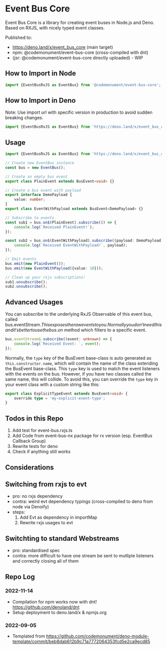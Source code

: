 # Event Bus Core

Event Bus Core is a library for creating event buses in Node.js and Deno. 
Based on RXJS, with nicely typed event classes.

Published to:

- https://deno.land/x/event_bus_core (main target)
- npm: @codemonument/event-bus-core (cross-compiled with dnt)
- (jsr: @codemonument/event-bus-core directly uploaded) - WIP

## How to Import in Node

```ts
import {EventBusRxJS as EventBus} from '@codemonument/event-bus-core';
```

## How to Import in Deno

Note: Use import url with specific version in production to avoid sudden breaking changes.

```ts
import {EventBusRxJS as EventBus} from 'https://deno.land/x/event_bus_core/mod.ts';
```

## Usage

```ts
import {EventBusRxJS as EventBus} from 'https://deno.land/x/event_bus_core';

// Create new EventBus instance
const bus = new EventBus();

// Create an empty bus event
export class PlainEvent extends BusEvent<void> {}

// Create a bus event with payload
export interface DemoPayload {
	value: number;
}
export class EventWithPayload extends BusEvent<DemoPayload> {}

// Subscribe to events
const sub1 = bus.on$(PlainEvent).subscribe(() => {
	console.log(`Received PlainEvent!`);
});

const sub2 = bus.on$(EventWithPayload).subscribe((payload: DemoPayload) => {
	console.log(`Received EventWithPayload!`, payload);
});

// Emit events
bus.emit(new PlainEvent());
bus.emit(new EventWithPayload({value: 10}));

// Clean up your rxjs subscriptions!
sub1.unsubscribe();
sub2.unsubscribe();
```

## Advanced Usages

You can subscribe to the underlying RxJS Observable of this event bus, called bus.eventStream$. 
This exposes the raw events to you. 
Normally you don't need this and it's better to use the bus.on$ method which filters to a specific event.

```ts
bus.eventStream$.subscribe((event: unknown) => {
	console.log(`Received Event: `, event);
});
```

Normally, the `type` key of the BusEvent base-class is auto generated as `this.constructor.name`, which will contain the name of the class extending the BusEvent base-class.
This `type` key is used to match the event listeners with the events on the bus.
However, if you have two classes called the same name, this will collide.
To avoid this, you can override the `type` key in your event class with a custom string like this:

```ts
export class ExplicitTypeEvent extends BusEvent<void> {
	override type = 'my-explicit-event-type';
}
```

## Todos in this Repo

1. Add test for event-bus.rxjs.ts
2. Add Code from event-bus-nx package for rx version (esp. EventBus Callback Group)
3. Rewrite tests for deno
4. Check if anything still works

## Considerations

## Switching from rxjs to evt

- pro: no rxjs dependency
- contra: weird evt dependency typings (cross-compiled to deno from node via Denoify)
- steps:
  1. Add Evt as dependency in importMap
  2. Rewrite rxjs usages to evt

## Switchting to standard Webstreams

- pro: standardised spec
- contra: more difficult to have one stream be sent to mutliple listeners and correctly closing all of them

## Repo Log

### 2022-11-14

- Compilation for npm works now with dnt! https://github.com/denoland/dnt
- Setup deployment to deno.land/x & npmjs.org

### 2022-09-05

- Templated from https://github.com/codemonument/deno-module-template/commit/beb8dab612b9c71a7772064353fcd5e2ca9ecd85
